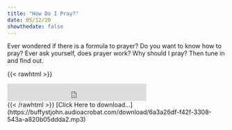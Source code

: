 ```yaml
---
title: "How Do I Pray?"
date: 05/12/20
showthedate: false
---
```


Ever wondered if there is a formula to prayer? Do you want to know how to pray? Ever ask yourself, does prayer work? Why should I pray? Then tune in and find out.
<!--more-->
{{< rawhtml >}}
<iframe width='320px' height='40px' src='https://www.audioacrobat.com/tplay/B05af9ae76a87848620731067ce810440Nh0vFTYGJjkqCxxeRWhfZFBUVVVJSBYEPUgSeDZ+UFA' frameBorder='0'></iframe><br>
{{< /rawhtml >}}
[Click Here to download&hellip;](https://buffystjohn.audioacrobat.com/download/6a3a26df-f42f-3308-543a-a820b05ddda2.mp3)